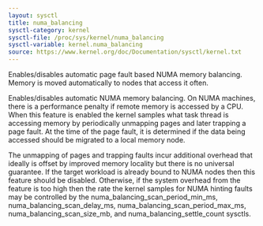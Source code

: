 ```yaml
---
layout: sysctl
title: numa_balancing
sysctl-category: kernel
sysctl-file: /proc/sys/kernel/numa_balancing
sysctl-variable: kernel.numa_balancing
source: https://www.kernel.org/doc/Documentation/sysctl/kernel.txt
---
```


Enables/disables automatic page fault based NUMA memory
balancing. Memory is moved automatically to nodes
that access it often.

Enables/disables automatic NUMA memory balancing. On NUMA machines, there
is a performance penalty if remote memory is accessed by a CPU. When this
feature is enabled the kernel samples what task thread is accessing memory
by periodically unmapping pages and later trapping a page fault. At the
time of the page fault, it is determined if the data being accessed should
be migrated to a local memory node.

The unmapping of pages and trapping faults incur additional overhead that
ideally is offset by improved memory locality but there is no universal
guarantee. If the target workload is already bound to NUMA nodes then this
feature should be disabled. Otherwise, if the system overhead from the
feature is too high then the rate the kernel samples for NUMA hinting
faults may be controlled by the numa_balancing_scan_period_min_ms,
numa_balancing_scan_delay_ms, numa_balancing_scan_period_max_ms,
numa_balancing_scan_size_mb, and numa_balancing_settle_count sysctls.


